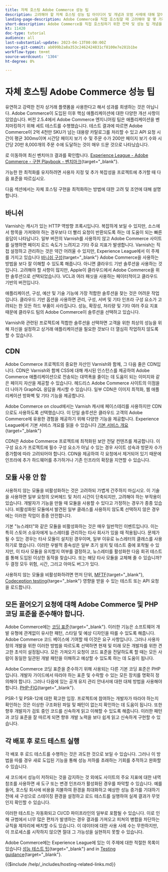```yaml
---
title: 자체 호스팅 Adobe Commerce 성능 팁
description: 고려해야 할 자체 호스팅 성능 팁 아이디어 및 개념과 모범 사례에 대해 알아봅니다.
landing-page-description: Adobe Commerce을 직접 호스팅할 때 고려해야 할 몇 가지 성능 팁 개념과 사항을 알아봅니다.
short-description: Adobe Commerce을 직접 호스팅하기 위한 전략 및 성능 팁 개념을 알아봅니다.
kt: 11420
doc-type: tutorial
audience: all
last-substantial-update: 2023-04-13T00:00:00Z
source-git-commit: ab099b2a8a353c2462424831cf8100e7e281b1be
workflow-type: tm+mt
source-wordcount: '1304'
ht-degree: 0%

---
```



# 자체 호스팅 Adobe Commerce 성능 팁

유연하고 강력한 전자 상거래 플랫폼을 사용한다고 해서 성과를 희생하는 것은 아닙니다. Adobe Commerce이 도입된 이후 핵심 애플리케이션에 대한 다양한 개선 사항이 있었습니다. 버전 2.5.4에서 Adobe Commerce 엔지니어링 팀은 애플리케이션을 벤치마킹하기 위해 세트 테스트를 수행했습니다. 테스트 결과에 따르면 Adobe Commerce이 2억 4천만 SKU가 넘는 대용량 카탈로그를 처리할 수 있고 API 요청 시간이 평균 300ms이며 시간당 페이지 보기 수 및 주문 수가 200만 페이지 보기 수와 시간당 20만 8,000개의 주문 수에 도달하는 것이 매우 드문 것으로 나타났습니다.

로 이동하여 최신 벤치마크 결과를 확인합니다. [Experience League - Adobe Commerce - 구현 Playbook - 벤치마크](https://experienceleague.adobe.com/docs/commerce-operations/implementation-playbook/infrastructure/performance/benchmarks.html){target="_blank"}.

가능한 한 최적화를 유지하려면 사용자 지정 및 추가 복잡성을 프로젝트에 추가할 때 다음 표준을 따르십시오.

다음 섹션에서는 자체 호스팅 구현을 최적화하는 방법에 대한 고려 및 조언에 대해 설명합니다.

## 바니쉬

Varnish는 캐시가 있는 HTTP 역방향 프록시입니다. 복잡하게 보일 수 있지만, 소스에서 항목을 가져와야 하는 경우보다 더 빨리 요청이 반환되도록 하는 데 도움이 되는 빠른 응답이 나타납니다. 일부 버전의 Varnish를 사용하지 않고 Adobe Commerce 사이트를 실행하면 페이지 로드 속도가 느려지고 기타 주요 지표가 발생합니다. Varnish는 직접 설정하고 관리하는 것은 약간 어려울 수 있지만, Experience League에서 이 주제를 가지고 있습니다 [바니쉬 구성](https://experienceleague.adobe.com/docs/commerce-operations/configuration-guide/cache/varnish/config-varnish.html){target="_blank"} Adobe Commerce을 사용하는 방법을 보다 잘 이해할 수 있도록 해줍니다. 아니면 클라우드 기반 솔루션을 사용하는 것입니다. 고려해야 할 사항이 많지만, Apple이 클라우드에서 Adobe Commerce을 위한 솔루션으로 선택되었습니다. VCL과 여러 패싯을 사용하는 페이터적이고 클라우드 기반의 버전입니다.

애플리케이션, 구성, 예산 및 기술 기능에 가장 적합한 솔루션을 찾는 것은 어려운 작업입니다. 클라우드 기반 옵션을 사용하면 관리, 구성, 서버 및 기타 인프라 구성 요소가 고려되는 한 모든 하드 부품이 사라집니다. 성능, 확장성, 처리량 및 기타 여러 주요 지표 때문에 클라우드 팀의 Adobe Commerce이 솔루션을 선택하고 있습니다.

Varnish와 관련된 프로젝트에 적합한 솔루션을 선택하면 고객을 위한 최상의 성능을 위해 자신을 설정하고 상거래 애플리케이션을 필요한 것보다 더 열심히 작업하지 않도록 할 수 있습니다.

## CDN

Adobe Commerce 프로젝트의 중요한 자산인 Varnish와 함께, 그 다음 줄은 CDN입니다. CDN은 Varnish와 함께 CSS에 대해 캐시된 인스턴스를 제공하여 Adobe Commerce 애플리케이션으로 전송되는 대역폭을 줄이는 데 도움이 되는 이미지와 같은 페이지 자산을 제공할 수 있습니다. 헤드리스 Adobe Commerce 사이트의 이점을 더 나아가 GraphQL 응답을 캐시할 수 있습니다. 일부 CDN은 이미지 최적화, 웹 애플리케이션 방화벽 및 기타 기능을 제공합니다.

Adobe Commerce on cloud에서는 Varnish 캐시에 페이스테리를 사용하지만 CDN으로도 사용하도록 선택했습니다. 이 단일 솔루션은 클라우드 고객의 Adobe Commerce에 유용한 경험을 제공하기 위해 다양한 기능을 제공합니다. Experience League에서 기본 서비스 개요를 읽을 수 있습니다 [기본 서비스 개요](https://experienceleague.adobe.com/docs/commerce-cloud-service/user-guide/cdn/fastly.html){target="_blank"}

CDN은 Adobe Commerce 프로젝트에 최적화된 보안 전달 컨텐츠를 제공합니다. 이 구성 요소가 프로젝트에 필수 구성 요소가 아닐 수 있는 경우 사이트 성숙과 방문자 수가 증가함에 따라 고려되어야 합니다. CDN을 제공하여 각 요청에서 제거되어 있기 때문에 인프라에 추가 하드웨어를 추가하거나 기존 인프라의 확장을 지연할 수 있습니다.

## 모듈 사용 안 함

사용하지 않는 모듈을 비활성화하는 것은 고려하되 가볍게 간주하지 마십시오. 이 기술을 사용하면 일부 요청의 오버헤드 및 처리 시간이 단축되지만, 고려해야 하는 부작용이 있습니다. 개발자가 기능을 만들 때 모듈을 사용할 수 있다고 가정하는 경우가 종종 있습니다. 비활성화된 모듈에서 발견된 일부 클래스를 사용하지 않도록 선택하지 않은 경우에는 이러한 작업이 종종 안전합니다.

기본 &quot;뉴스레터&quot;와 같은 모듈을 비활성화하는 것은 매우 일반적인 이벤트입니다. 이는 특히 스토어 소유자에게 뉴스레터를 관리하는 타사 회사가 있을 때 적용됩니다. 문제가 될 수 있는 경우는 타사 모듈이 설치된 경우이며, 일부 이유로 뉴스레터의 클래스를 사용하기로 했습니다. 이러한 우발적 종속성은 일부 초기 설치 및 테스트 중에 포착될 수 있지만, 이 타사 모듈을 유지할지 여부를 결정하고, 뉴스레터를 활성화한 다음 회귀 테스트를 통해 도입된 이상한 동작을 찾습니다. 또는 해당 타사 모듈을 교체해 줄 수 있습니까? 두 결정 모두 위험, 시간, 그리고 아마도 버그가 있다.

사용하지 않는 모듈을 비활성화하려면 먼저 단위, [MFTF](https://developer.adobe.com/commerce/cloud-tools/docker/test/application-testing/){target="_blank"}, [Codeception testing](https://developer.adobe.com/commerce/cloud-tools/docker/test/code-testing/){targe="_blank"} 영향을 받을 수 있는 테스트 또는 API 요청을 로드합니다.

## 모든 끌어오기 요청에 대해 Adobe Commerce 및 PHP 코딩 표준을 준수해야 합니다.

Adobe Commerce에는 [코딩 표준](https://developer.adobe.com/commerce/php/coding-standards/){target="_blank"}. 이러한 기능은 소프트웨어 개발 유형에 관계없이 유사한 패턴, 스타일 및 예상 디자인을 따를 수 있도록 해줍니다. Adobe Commerce 코드 베이스에 기여할 때 이것은 요구 사항입니다. 그러나 사용자 정의 개발을 위한 이러한 방법을 따르도록 선택하면 현재 및 미래 모든 개발자를 위한 견고한 초석이 설정됩니다. 모든 가져오기 요청이 코드 표준을 전달하도록 할 때는 모든 사람이 동일한 일관된 개발 패턴을 이해하고 예상할 수 있도록 하는 데 도움이 됩니다.

Adobe Commerce 코딩 표준을 준수하기 위해 사용되는 다른 기본 코딩 표준은 PHP입니다. 개발자 가이드에서 따라야 하는 표준 및 수락할 수 있는 모든 장치를 명확히 정의해야 합니다. 그러나 다음에 있는 공개 유지 관리 안내서에 대한 대체 방법을 사용해야 합니다. [PHP-FIG](https://www.php-fig.org){target="_blank"}.

PSR-1 및 PSR-12에 대한 확고한 입장. 프로젝트에 참여하는 개발자가 따라야 하는지 확인하는 것은 이상한 구조화된 파일 및 패턴이 없는지 확인하는 데 도움이 됩니다. 또한 향후 개발자가 검토 중인 코드를 신속하게 읽고 이해할 수 있도록 해줍니다. 이러한 패턴과 코딩 표준을 잘 따르게 되면 향후 개발 노력을 보다 쉽게 읽고 신속하게 구현할 수 있습니다.

## 각 배포 후 로드 테스트 실행

각 배포 후 로드 테스트를 수행하는 것은 과도한 것으로 보일 수 있습니다. 그러나 이 방법을 따를 경우 새로 도입된 기능을 통해 성능 저하를 초래하는 기회를 추적하고 완화할 수 있습니다.

새 코드에서 성능이 저하되는 것을 감지하는 것 외에도 사이트의 주요 지표에 대한 내역 참조를 사용하면 새 도구 또는 변경 인프라가 활성화된 경우를 파악할 수 있습니다. 예를 들어, 호스팅 회사에 비용을 지불하여 환경을 최대화하고 예상한 성능 증가를 기대하기 전에 새 구성으로 스테이징 환경을 설정하고 로드 테스트를 실행하여 실제 결과가 무엇인지 확인할 수 있습니다.

이러한 테스트는 자동화되고 CI/CD 파이프라인의 일부로 포함될 수 있습니다. 이로 인해 규범에서 너무 많은 편차가 발생하는 경우 결과를 가져오고 피쳐의 병합을 차단하는 규칙을 제자리에 배치할 수도 있습니다. 이 데이터에 대한 사용 사례 수는 무한하지만, 이 프로세스를 시작하지 않으면 절대 그 가능성을 실현하지 못할 수 있습니다.

Adobe Commerce에는 Experience League에 있는 이 주제에 대한 적절한 목록이 있습니다 [성능 테스트 팁](https://experienceleague.adobe.com/docs/commerce-operations/deliver-commerce-at-scale/launch.html){target="_blank"} and in [Testing guidance](https://experienceleague.adobe.com/docs/commerce-cloud-service/user-guide/develop/test/guidance.html){target="_blank"}.

{{$include /help/_includes/hosting-related-links.md}}
